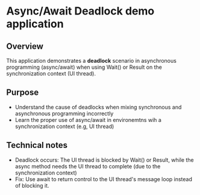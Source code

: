 # Async/Await Deadlock demo application
## Overview
This application demonstrates a **deadlock** scenario in asynchronous programming (async/await)
when using Wait() or Result on the synchronization context (UI thread).

## Purpose
- Understand the cause of deadlocks when mixing synchronous and asynchronous programming incorrectly
- Learn the proper use of async/await in environemtns wih a synchronization context (e.g, UI thread)

## Technical notes
- Deadlock occurs: The UI thread is blocked by Wait() or Result, while the async method needs the UI thread
to complete (due to the synchronization context)
- Fix: Use await to return control to the UI thread's message loop instead of blocking it.